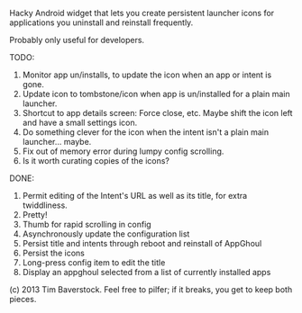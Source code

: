 Hacky Android widget that lets you create persistent launcher icons for applications you uninstall and reinstall frequently.

Probably only useful for developers.

TODO:

1. Monitor app un/installs, to update the icon when an app or intent is gone.
1. Update icon to tombstone/icon when app is un/installed for a plain main launcher.
1. Shortcut to app details screen: Force close, etc. Maybe shift the icon left and have a small settings icon.
1. Do something clever for the icon when the intent isn't a plain main launcher... maybe.
1. Fix out of memory error during lumpy config scrolling.
1. Is it worth curating copies of the icons?

DONE:

1. Permit editing of the Intent's URL as well as its title, for extra twiddliness.
1. Pretty!
1. Thumb for rapid scrolling in config
1. Asynchronously update the configuration list
1. Persist title and intents through reboot and reinstall of AppGhoul
1. Persist the icons
1. Long-press config item to edit the title
1. Display an appghoul selected from a list of currently installed apps

(c) 2013 Tim Baverstock.
Feel free to pilfer; if it breaks, you get to keep both pieces.
